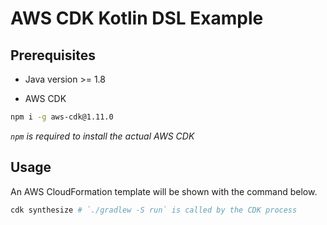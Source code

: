 AWS CDK Kotlin DSL Example
====

## Prerequisites

* Java version >= 1.8

* AWS CDK
```sh
npm i -g aws-cdk@1.11.0
```

*`npm` is required to install the actual AWS CDK*


## Usage

An AWS CloudFormation template will be shown with the command below.

```sh
cdk synthesize # `./gradlew -S run` is called by the CDK process
```
